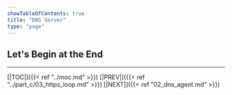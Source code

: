 ```yaml
---
showTableOfContents: true
title: "DNS Server"
type: "page"
---
```

## Let's Begin at the End


___
[|TOC|]({{< ref "../moc.md" >}})
[|PREV|]({{< ref "../part_c/03_https_loop.md" >}})
[|NEXT|]({{< ref "02_dns_agent.md" >}})